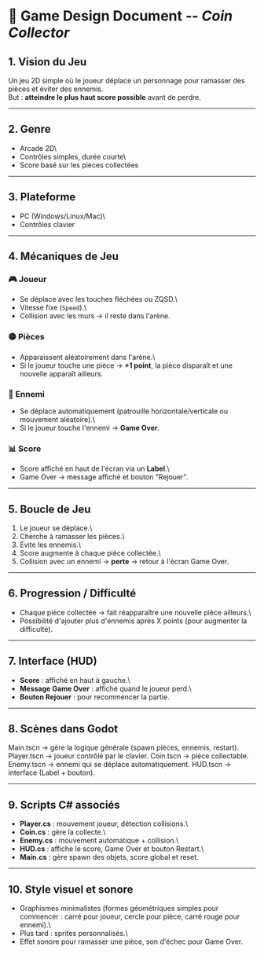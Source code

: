 # 📑 Game Design Document -- *Coin Collector*

## 1. **Vision du Jeu**

Un jeu 2D simple où le joueur déplace un personnage pour ramasser des
pièces et éviter des ennemis.\
But : **atteindre le plus haut score possible** avant de perdre.

------------------------------------------------------------------------

## 2. **Genre**

- Arcade 2D\
- Contrôles simples, durée courte\
- Score basé sur les pièces collectées

------------------------------------------------------------------------

## 3. **Plateforme**

- PC (Windows/Linux/Mac)\
- Contrôles clavier

------------------------------------------------------------------------

## 4. **Mécaniques de Jeu**

### 🎮 Joueur

- Se déplace avec les touches fléchées ou ZQSD.\
- Vitesse fixe (`Speed`).\
- Collision avec les murs → il reste dans l'arène.

### 🟡 Pièces

- Apparaissent aléatoirement dans l'arène.\
- Si le joueur touche une pièce → **+1 point**, la pièce disparaît et
 une nouvelle apparaît ailleurs.

### 🔴 Ennemi

- Se déplace automatiquement (patrouille horizontale/verticale ou
 mouvement aléatoire).\
- Si le joueur touche l'ennemi → **Game Over**.

### 📊 Score

- Score affiché en haut de l'écran via un **Label**.\
- Game Over → message affiché et bouton "Rejouer".

------------------------------------------------------------------------

## 5. **Boucle de Jeu**

1. Le joueur se déplace.\
2. Cherche à ramasser les pièces.\
3. Évite les ennemis.\
4. Score augmente à chaque pièce collectée.\
5. Collision avec un ennemi → **perte** → retour à l'écran Game Over.

------------------------------------------------------------------------

## 6. **Progression / Difficulté**

- Chaque pièce collectée → fait réapparaître une nouvelle pièce
 ailleurs.\
- Possibilité d'ajouter plus d'ennemis après X points (pour augmenter
 la difficulté).

------------------------------------------------------------------------

## 7. **Interface (HUD)**

- **Score** : affiché en haut à gauche.\
- **Message Game Over** : affiché quand le joueur perd.\
- **Bouton Rejouer** : pour recommencer la partie.

------------------------------------------------------------------------

## 8. **Scènes dans Godot**

 Main.tscn      → gère la logique générale (spawn pièces, ennemis, restart).
 Player.tscn    → joueur contrôlé par le clavier.
 Coin.tscn      → pièce collectable.
 Enemy.tscn     → ennemi qui se déplace automatiquement.
 HUD.tscn       → interface (Label + bouton).

------------------------------------------------------------------------

## 9. **Scripts C# associés**

- **Player.cs** : mouvement joueur, détection collisions.\
- **Coin.cs** : gère la collecte.\
- **Enemy.cs** : mouvement automatique + collision.\
- **HUD.cs** : affiche le score, Game Over et bouton Restart.\
- **Main.cs** : gère spawn des objets, score global et reset.

------------------------------------------------------------------------

## 10. **Style visuel et sonore**

- Graphismes minimalistes (formes géométriques simples pour commencer
 : carré pour joueur, cercle pour pièce, carré rouge pour ennemi).\
- Plus tard : sprites personnalisés.\
- Effet sonore pour ramasser une pièce, son d'échec pour Game Over.
